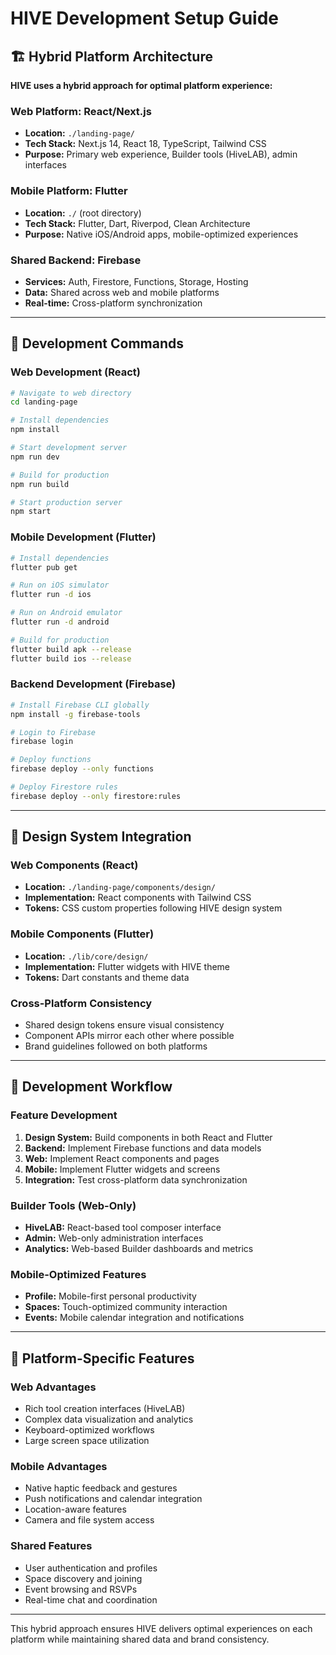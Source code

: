 # HIVE Development Setup Guide

## 🏗️ Hybrid Platform Architecture

**HIVE uses a hybrid approach for optimal platform experience:**

### **Web Platform: React/Next.js**
- **Location:** `./landing-page/`
- **Tech Stack:** Next.js 14, React 18, TypeScript, Tailwind CSS
- **Purpose:** Primary web experience, Builder tools (HiveLAB), admin interfaces

### **Mobile Platform: Flutter**
- **Location:** `./` (root directory)
- **Tech Stack:** Flutter, Dart, Riverpod, Clean Architecture
- **Purpose:** Native iOS/Android apps, mobile-optimized experiences

### **Shared Backend: Firebase**
- **Services:** Auth, Firestore, Functions, Storage, Hosting
- **Data:** Shared across web and mobile platforms
- **Real-time:** Cross-platform synchronization

---

## 🚀 Development Commands

### **Web Development (React)**
```bash
# Navigate to web directory
cd landing-page

# Install dependencies
npm install

# Start development server
npm run dev

# Build for production
npm run build

# Start production server
npm start
```

### **Mobile Development (Flutter)**
```bash
# Install dependencies
flutter pub get

# Run on iOS simulator
flutter run -d ios

# Run on Android emulator
flutter run -d android

# Build for production
flutter build apk --release
flutter build ios --release
```

### **Backend Development (Firebase)**
```bash
# Install Firebase CLI globally
npm install -g firebase-tools

# Login to Firebase
firebase login

# Deploy functions
firebase deploy --only functions

# Deploy Firestore rules
firebase deploy --only firestore:rules
```

---

## 🎨 Design System Integration

### **Web Components (React)**
- **Location:** `./landing-page/components/design/`
- **Implementation:** React components with Tailwind CSS
- **Tokens:** CSS custom properties following HIVE design system

### **Mobile Components (Flutter)**
- **Location:** `./lib/core/design/`
- **Implementation:** Flutter widgets with HIVE theme
- **Tokens:** Dart constants and theme data

### **Cross-Platform Consistency**
- Shared design tokens ensure visual consistency
- Component APIs mirror each other where possible
- Brand guidelines followed on both platforms

---

## 🔄 Development Workflow

### **Feature Development**
1. **Design System:** Build components in both React and Flutter
2. **Backend:** Implement Firebase functions and data models
3. **Web:** Implement React components and pages
4. **Mobile:** Implement Flutter widgets and screens
5. **Integration:** Test cross-platform data synchronization

### **Builder Tools (Web-Only)**
- **HiveLAB:** React-based tool composer interface
- **Admin:** Web-only administration interfaces
- **Analytics:** Web-based Builder dashboards and metrics

### **Mobile-Optimized Features**
- **Profile:** Mobile-first personal productivity
- **Spaces:** Touch-optimized community interaction
- **Events:** Mobile calendar integration and notifications

---

## 📱 Platform-Specific Features

### **Web Advantages**
- Rich tool creation interfaces (HiveLAB)
- Complex data visualization and analytics
- Keyboard-optimized workflows
- Large screen space utilization

### **Mobile Advantages**
- Native haptic feedback and gestures
- Push notifications and calendar integration
- Location-aware features
- Camera and file system access

### **Shared Features**
- User authentication and profiles
- Space discovery and joining
- Event browsing and RSVPs
- Real-time chat and coordination

---

This hybrid approach ensures HIVE delivers optimal experiences on each platform while maintaining shared data and brand consistency. 